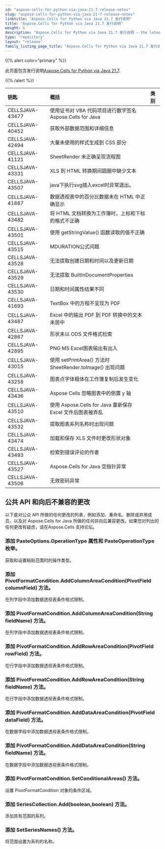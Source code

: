 ```yaml
---
id: "aspose-cells-for-python-via-java-21-7-release-notes"
slug: "aspose-cells-for-python-via-java-21-7-release-notes"
linktitle: "Aspose.Cells for Python via Java 21.7 发行说明"
title: "Aspose.Cells for Python via Java 21.7 发行说明"
weight: 6
description: "Aspose.Cells for Python via Java 21.7 发行说明 – the latest updates and fixes."
type: "repository"
layout: "release"
family_listing_page_title: "Aspose.Cells for Python via Java 21.7 发行说明"
---
```

{{% alert color="primary" %}}

此页面包含发行说明[Aspose.Cells for Python via Java 21.7](https://releases.aspose.com/cells/python-java/new-releases/aspose.cells-for-python-via-java-21.7/).

{{% /alert %}}

|**钥匙**|**概括**|**类别**|
|:- |:- |:- |
|CELLSJAVA-43477|使用证书对 VBA 代码项目进行数字签名 Aspose.Cells for Java|
|CELLSJAVA-40452|获取外部数据范围和详细信息|
|CELLSJAVA-42494|大量未使用的样式生成到 CSS 部分|
|CELLSJAVA-41121|SheetRender 未正确呈现流程图|
|CELLSJAVA-43331|XLS 到 HTML 转换期间圆圈中缺少文本|
|CELLSJAVA-43507|java下执行svg插入excel时异常退出。|
|CELLSJAVA-41887|数据透视表中的百分比数据未在 HTML 中正确显示|
|CELLSJAVA-43482|将 HTML 文档转换为工作簿时，上标和下标的格式不正确|
|CELLSJAVA-43501|使用 getStringValue() 函数读取的值不正确|
|CELLSJAVA-43515|MDURATION公式问题|
|CELLSJAVA-43528|无法提取创建日期和时间以及更新日期|
|CELLSJAVA-43529|无法提取 BuiltInDocumentProperties|
|CELLSJAVA-43530|日期和时间属性结果不同|
|CELLSJAVA-41693|TextBox 中的方程不呈现为 PDF|
|CELLSJAVA-43487|Excel 中的输出 PDF 到 PDF 转换中的文本未居中|
|CELLSJAVA-42867|形状未以 ODS 文件格式检索|
|CELLSJAVA-42895|PNG MS Excel图表输出有出入|
|CELLSJAVA-43015|使用 setPrintArea() 方法时 SheetRender.toImage() 出现问题|
|CELLSJAVA-43258|图表点字体粗体在工作簿复制后发生变化|
|CELLSJAVA-43436|Aspose Cells 忽略图表中的倒置 y 轴|
|CELLSJAVA-43510|使用 Aspose.Cells for Java 重新保存 Excel 文件后图表被弄乱|
|CELLSJAVA-43532|提取图表系列名称时出现问题|
|CELLSJAVA-43474|加载和保存 XLS 文件时更改形状对象|
|CELLSJAVA-43493|检索到错误评论的作者|
|CELLSJAVA-43527|Aspose.Cells for Java 空指针异常|
|CELLSJAVA-43506|无效密码异常|

## **公共 API 和向后不兼容的更改**

以下是对公众 API 所做的任何更改的列表，例如添加、重命名、删除或弃用成员，以及对 Aspose.Cells for Java 所做的任何非向后兼容更改。如果您对列出的任何更改有疑虑，请在Aspose.Cells 支持论坛。

### **添加 PasteOptions.OperationType 属性和 PasteOperationType 枚举。**

获取和设置粘贴范围时的操作类型。

### **添加 PivotFormatCondition.AddColumnAreaCondition(PivotField columnField) 方法。**

在列字段中添加数据透视表条件格式限制。

### **添加 PivotFormatCondition.AddColumnAreaCondition(String fieldName) 方法。**

在列字段中添加数据透视表条件格式限制。

### **添加 PivotFormatCondition.AddRowAreaCondition(PivotField rowField) 方法。**

在行字段中添加数据透视表条件格式限制。

### **添加 PivotFormatCondition.AddRowAreaCondition(String fieldName) 方法。**

在行字段中添加数据透视表条件格式限制。

### **添加 PivotFormatCondition.AddDataAreaCondition(PivotField dataField) 方法。**

在数据字段中添加数据透视表条件格式限制。

### **添加 PivotFormatCondition.AddDataAreaCondition(String fieldName) 方法。**

在数据字段中添加数据透视表条件格式限制。

### **添加 PivotFormatCondition.SetConditionalAreas() 方法。**

设置 PivotFormatCondition 对象的条件区域。

### **添加 SeriesCollection.Add(boolean,boolean) 方法。**

添加具有范围的系列。

### **添加 SetSeriesNames() 方法。**

将范围设置为系列的名称。

